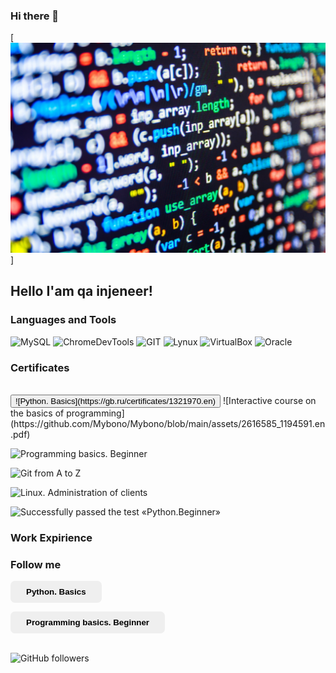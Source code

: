### Hi there 👋

[![Header](https://github.com/Mybono/Mybono/blob/main/assets/ab5398cf5eee70433c1fe2cd7ff299e7.jpg)]

## Hello I'am qa injeneer!

### Languages and Tools
![MySQL](https://img.shields.io/badge/-MySQL-787878?style=for-the-badge&logo=sql&logoColor=CAC5C2)
![ChromeDevTools](https://img.shields.io/badge/-ChromeDevTools-787878?style=for-the-badge&logo=devtools&logoColor=CAC5C2)
![GIT](https://img.shields.io/badge/-GIT-787878?style=for-the-badge&logo=git&logoColor=CAC5C2)
![Lynux](https://img.shields.io/badge/-Lynux-787878?style=for-the-badge&logo=Lynuxt&logoColor=CAC5C2)
![VirtualBox](https://img.shields.io/badge/-VirtualBox-787878?style=for-the-badge&logo=VirtualBox&logoColor=CAC5C2)
![Oracle](https://img.shields.io/badge/-Oracle-787878?style=for-the-badge&logo=Oracle&logoColor=CAC5C2)

### Certificates
<br>
<button>	
![Python. Basics](https://gb.ru/certificates/1321970.en)
</button>	
![Interactive course on the basics of programming](https://github.com/Mybono/Mybono/blob/main/assets/2616585_1194591.en.pdf)

![Programming basics. Beginner](https://gb.ru/certificates/1194610.en)

![Git from A to Z](https://gb.ru/certificates/1239617.en)

![Linux. Administration of clients](https://gb.ru/certificates/1253910.en)

![Successfully passed the test «Python.Beginner»](https://gb.ru/certificates/1322003.en)


### Work Expirience

### Follow me


<style type="text/css"> 
  button[name="run_script"] { 
    border: none;
    border-radius: 7px;
    padding: 10px 25px;
    background: #ff990#DED9D60;
    cursor: pointer;
    
    font-weight: bold;
    color: black;
  }
  button[name="run_script"]:hover { 
    background: #D5CFCF;
  } 


</style>
<button type="button" formaction="https://gb.ru/certificates/1194610.en" name="run_script">Python. Basics</button>

<button type="button" name="run_script">Programming basics. Beginner</button>

<br>
<img alt="GitHub followers" src="https://img.shields.io/github/followers/MyBono?style=for-the-badge">
